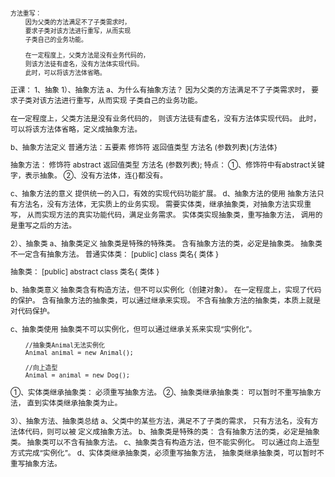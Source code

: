 <small>

	
	方法重写：
	    因为父类的方法满足不了子类需求时，
	    要求子类对该方法进行重写，从而实现
	    子类自己的业务功能。

	    在一定程度上，父类方法是没有业务代码的，
	    则该方法徒有虚名，没有方法体实现代码。
	    此时，可以将该方法体省略。

正课：
1、抽象
   1）、抽象方法
	a、为什么有抽象方法？
	    因为父类的方法满足不了子类需求时，
	    要求子类对该方法进行重写，从而实现
	    子类自己的业务功能。

在一定程度上，父类方法是没有业务代码的，
	    则该方法徒有虚名，没有方法体实现代码。
	    此时，可以将该方法体省略，定义成抽象方法。

b、抽象方法定义
	   普通方法：五要素
		修饰符 返回值类型 方法名 (参数列表){方法体}
		
抽象方法：
		修饰符 abstract 返回值类型 方法名 (参数列表);
特点：
		①、修饰符中有abstract关键字，表示抽象。
		②、没有方法体，连{}都没有。

c、抽象方法的意义
	   提供统一的入口，有效的实现代码功能扩展。
d、抽象方法的使用
	   抽象方法只有方法名，没有方法体，无实质上的业务实现。
	   需要实体类，继承抽象类，对抽象方法实现重写，
		从而实现方法的真实功能代码，满足业务需求。
实体类实现抽象类，重写抽象方法，
		调用的是重写之后的方法。

   2）、抽象类
	a、抽象类定义
	   抽象类是特殊的特殊类。
	   含有抽象方法的类，必定是抽象类。
		抽象类不一定含有抽象方法。
  普通实体类：
		[public] class 类名{ 类体 }

抽象类：
		[public] abstract class 类名{ 类体 }

b、抽象类意义
	   抽象类含有构造方法，但不可以实例化（创建对象）。
	   在一定程度上，实现了代码的保护。
含有抽象方法的抽象类，可以通过继承来实现。
	   不含有抽象方法的抽象类，本质上就是对代码保护。
	
c、抽象类使用
	   抽象类不可以实例化，但可以通过继承关系来实现“实例化”。
		
		//抽象类Animal无法实例化
		Animal animal = new Animal();

		//向上造型
		Animal = animal = new Dog();

 ①、实体类继承抽象类：
			必须重写抽象方法。
	    ②、抽象类继承抽象类：
			可以暂时不重写抽象方法，
			直到实体类继承抽象类为止。

   3）、抽象方法、抽象类总结
	a、父类中的某些方法，满足不了子类的需求，
		只有方法名，没有方法体代码，则可以被
		定义成抽象方法。
	b、抽象类是特殊的类：
		含有抽象方法的类，必定是抽象类。
		抽象类可以不含有抽象方法。
	c、抽象类含有构造方法，但不能实例化。
		可以通过向上造型方式完成“实例化”。
	d、实体类继承抽象类，必须重写抽象方法，
		抽象类继承抽象类，可以暂时不重写抽象方法。





